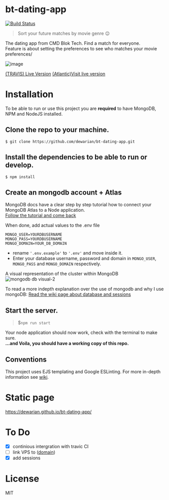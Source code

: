 # bt-dating-app 
[![Build Status](https://travis-ci.org/dewarian/bt-dating-app.svg?branch=master)](https://travis-ci.org/dewarian/bt-dating-app)
> Sort your future matches by movie genre 😉

The dating app from CMD Blok Tech. Find a match for everyone.  
Feature is about setting the preferences to see who matches your movie preferences/

![image](https://user-images.githubusercontent.com/13199349/85296979-7478d900-b4a2-11ea-8f4d-c12241e881c0.png)

[(TRAVIS) Live Version](https://bt-dating-app.herokuapp.com/)
[(Atlantic)Visit live version](http://208.117.81.227:3031/)

# Installation

To be able to run or use this project you are **required** to have MongoDB, NPM and NodeJS installed.

## Clone the repo to your machine.
```
$ git clone https://github.com/dewarian/bt-dating-app.git
```
## Install the dependencies to be able to run or develop.
```
$ npm install
```

## Create an mongodb account + Atlas
MongoDB docs have a clear step by step tutorial how to connect your MongoDB Atlas to a Node application.  
[Follow the tutorial and come back](https://docs.mongodb.com/guides/server/drivers/)

When done, add actual values to the .env file
```
MONGO_USER=YOURDBUSERNAME
MONGO_PASS=YOURDBUSERNAME
MONGO_DOMAIN=YOUR_DB_DOMAIN
```
* rename `'.env.example'` to `'.env'` and move inside it.
* Enter your database username, password and domain in `MONGO_USER`, `MONGO_PASS` and `MONGO_DOMAIN` respectively.  

<!-- screenshot db image? -->
A visual representation of the cluster within MongoDB
![mongodb db visual-2](https://user-images.githubusercontent.com/13199349/83800877-76702900-a6a8-11ea-88e1-225ff91a9243.jpg)

To read a more indepth explanation over the use of mongodb and why I use mongoDB:
[Read the wiki page about database and sessions](https://github.com/dewarian/bt-dating-app/wiki/Backend-Week-4/)

## Start the server.
>$`npm run start`

Your node application should now work, check with the terminal to make sure.  
**...and Voila, you should have a working copy of this repo.**

## Conventions

This project uses EJS templating and Google ESLinting.
For more in-depth information see [wiki](https://github.com/dewarian/bt-dating-app/wiki). 
# Static page
https://dewarian.github.io/bt-dating-app/

# To Do
- [x] continious intergration with travic CI
- [ ] link VPS to ([domain](dating.bommezijn.me))
- [x] add sessions

# License

MIT
